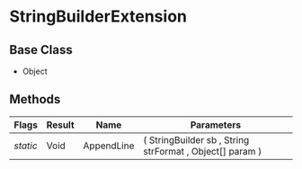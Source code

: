 # StringBuilderExtension
## Base Class
- Object
## Methods
Flags|Result|Name|Parameters
-|-|-|-
*static*|Void|AppendLine|( StringBuilder sb , String strFormat , Object[] param )
